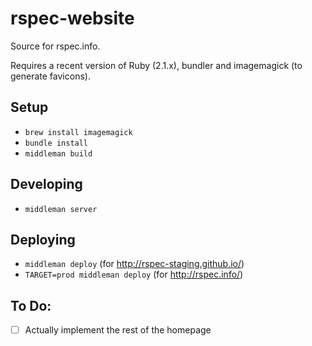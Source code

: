 rspec-website
=============

Source for rspec.info.

Requires a recent version of Ruby (2.1.x), bundler and imagemagick (to generate favicons).

## Setup

* `brew install imagemagick`
* `bundle install`
* `middleman build`

## Developing

* `middleman server`

## Deploying

* `middleman deploy` (for http://rspec-staging.github.io/)
* `TARGET=prod middleman deploy` (for http://rspec.info/)

## To Do:

* [ ] Actually implement the rest of the homepage
